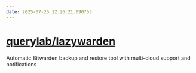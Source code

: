 ```yaml
---
date: 2025-07-25 12:26:21.090753
---
```


# [querylab/lazywarden](https://github.com/querylab/lazywarden)

Automatic Bitwarden backup and restore tool with multi-cloud support and notifications